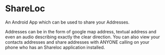 # ShareLoc
An Android App which can be used to share your Addresses.

Addresses can be in the form of google map address, textual address and even an audio describing exactly the clear direction. 
You can also view your contacts addresses and share addresses with ANYONE
calling on your phone who has an Shareloc application installed.
